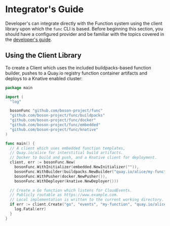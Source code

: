 # Integrator's Guide

Developer's can integrate directly with the Function system using the client library upon which the `func` CLI is based.  Before beginning this section, you should have a configured provider and be familiar with the topics covered in the [developer's guide](docs/developers_guide.md).

## Using the Client Library

To create a Client which uses the included buildpacks-based function builder, pushes to a Quay.io registry function container artifacts and deploys to a Knative enabled cluster: 
```go
package main

import (
  "log"

  bosonFunc "github.com/boson-project/func"
  "github.com/boson-project/func/buildpacks"
  "github.com/boson-project/func/docker"
  "github.com/boson-project/func/embedded"
  "github.com/boson-project/func/knative"
)

func main() {
  // A client which uses embedded function templates,
  // Quay.io/alice for interstitial build artifacts.
  // Docker to build and push, and a Knative client for deployment.
  client, err := bosonFunc.New(
    bosonFunc.WithInitializer(embedded.NewInitializer("")),
    bosonFunc.WithBuilder(buildpacks.NewBuilder("quay.io/alice/my-function")),
    bosonFunc.WithPusher(docker.NewPusher()),
    bosonFunc.WithDeployer(knative.NewDeployer()))

  // Create a Go function which listens for CloudEvents.
  // Publicly routable as https://www.example.com.
  // Local implementation is written to the current working directory.
  if err := client.Create("go", "events", "my-function", "quay.io/alice/my-function:v1.0"); err != nil {
    log.Fatal(err)
  }
}
```



